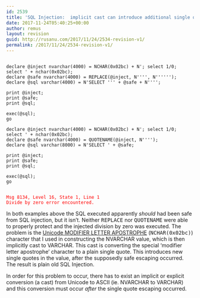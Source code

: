 ```yaml
---
id: 2539
title: 'SQL Injection:  implicit cast can introduce additional single quotes'
date: 2017-11-24T05:40:25+00:00
author: remus
layout: revision
guid: http://rusanu.com/2017/11/24/2534-revision-v1/
permalink: /2017/11/24/2534-revision-v1/
---
```

<pre><code class="prettyprint lang-sql">
declare @inject nvarchar(4000) = NCHAR(0x02bc) + N'; select 1/0; select ' + nchar(0x02bc);
declare @safe nvarchar(4000) = REPLACE(@inject, N'''', N'''''');
declare @sql varchar(4000) = N'SELECT ''' + @safe + N'''';

print @inject;
print @safe;
print @sql;

exec(@sql);
go

declare @inject nvarchar(4000) = NCHAR(0x02bc) + N'; select 1/0; select ' + nchar(0x02bc);
declare @safe nvarchar(4000) = QUOTENAME(@inject, N'''');
declare @sql varchar(8000) = N'SELECT ' + @safe;

print @inject;
print @safe;
print @sql;

exec(@sql);
go
</code></pre>

<pre><code style="color:red">
Msg 8134, Level 16, State 1, Line 1
Divide by zero error encountered.
</code></pre>

In both examples above the SQL executed apparently _should_ had been safe from SQL injection, but it isn&#8217;t. Neither <tt>REPLACE</tt> nor <tt>QUOTENAME</tt> were able to properly protect and the injected division by zero was executed. The problem is the [Unicode MODIFIER LETTER APOSTROPHE](http://www.fileformat.info/info/unicode/char/2bc/index.htm) (<tt>NCHAR(0x02bc)</tt>) character that I used in constructing the NVARCHAR value, which is then implicitly cast to VARCHAR. This cast is converting the special &#8216;modifier letter apostrophe&#8217; character to a plain single quote. This introduces new single quotes in the value, after the supposedly safe escaping occurred. The result is plain old SQL Injection.

In order for this problem to occur, there has to exist an implicit or explicit conversion (a cast) from Unicode to ASCII (ie. NVARCHAR to VARCHAR) and this conversion must occur _after_ the single quote escaping occurred.